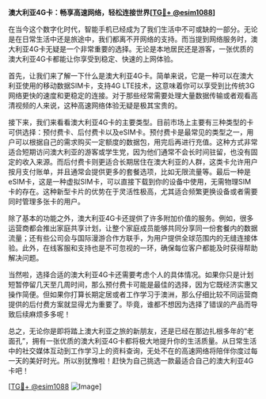 **澳大利亚4G卡：畅享高速网络，轻松连接世界[[TG💪+ @esim1088](https://t.me/s/esim1088)]**

在当今这个数字化时代，智能手机已经成为了我们生活中不可或缺的一部分。无论是在日常生活中还是旅途中，我们都离不开网络的支持。而当提到网络服务时，澳大利亚4G卡无疑是一个非常重要的选择。无论是本地居民还是游客，一张优质的澳大利亚4G卡都能让你享受到稳定、快速的上网体验。

首先，让我们来了解一下什么是澳大利亚4G卡。简单来说，它是一种可以在澳大利亚使用的移动数据SIM卡，支持4G LTE技术，这意味着你可以享受到比传统3G网络更快的速度和更稳定的连接。对于那些经常需要处理大量数据传输或者观看高清视频的人来说，这种高速网络体验无疑是极其宝贵的。

接下来，我们来看看澳大利亚4G卡的主要类型。目前市场上主要有三种类型的卡可供选择：预付费卡、后付费卡以及eSIM卡。预付费卡是最常见的类型之一，用户可以根据自己的需求购买一定额度的数据包，用完后再进行充值。这种方式非常适合短期访问澳大利亚的游客或学生党，因为他们通常不会长时间驻留，也没有固定的收入来源。而后付费卡则更适合长期居住在澳大利亚的人群，这类卡允许用户按月支付账单，并且通常会提供更多的套餐选项，比如无限流量等。最后一种是eSIM卡，这是一种虚拟SIM卡，可以直接下载到你的设备中使用，无需物理SIM卡的存在。这种新型卡片的优势在于灵活性极高，尤其适合频繁更换设备或者需要同时管理多张卡的用户。

除了基本的功能之外，澳大利亚4G卡还提供了许多附加价值的服务。例如，很多运营商都会推出家庭共享计划，让整个家庭成员能够共同分享同一份套餐内的数据流量；还有些公司会与国际漫游合作方联手，为用户提供全球范围内的无缝连接体验。此外，在线客服和支持也是不可忽视的一环，确保每位客户都能及时获得帮助解决问题。

当然啦，选择合适的澳大利亚4G卡还需要考虑个人的具体情况。如果你只是计划短暂停留几天至几周时间，那么预付费卡可能是最佳的选择，因为它既经济实惠又操作简便。但如果你打算长期定居或者工作学习于澳洲，那么仔细比较不同运营商提供的后付费方案就显得尤为重要了。毕竟，谁都不想因为选择了错误的产品而导致后续麻烦多多呢！

总之，无论你是即将踏上澳大利亚之旅的新朋友，还是已经在那边扎根多年的“老面孔”，拥有一张优质的澳大利亚4G卡都将极大地提升你的生活质量。从日常生活中的社交媒体互动到工作学习上的资料查询，无处不在的高速网络将陪伴你度过每一天的美好时光。所以别犹豫啦！赶快为自己挑选一款最适合自己的澳大利亚4G卡吧！

[[TG💪+ @esim1088](https://t.me/s/esim1088) ![Image](https://i.postimg.cc/4NQfJmqS/Snipaste-2025-05-13-00-14-12.png)]